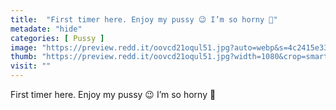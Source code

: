 ```yaml
---
title:  "First timer here. Enjoy my pussy 😉 I’m so horny 🥵"
metadate: "hide"
categories: [ Pussy ]
image: "https://preview.redd.it/oovcd21oqul51.jpg?auto=webp&s=4c2415e338949308b4d19ed2d72b686d3a879e99"
thumb: "https://preview.redd.it/oovcd21oqul51.jpg?width=1080&crop=smart&auto=webp&s=dbc956a727917441e4f6f917e102e29b5526efa1"
visit: ""
---
```

First timer here. Enjoy my pussy 😉 I’m so horny 🥵
